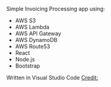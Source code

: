 Simple Invoicing Processing app using:

* AWS S3
* AWS Lambda
* AWS API Gateway
* AWS DynamoDB
* AWS Route53
* React
* Node.js
* Bootstrap

Written in Visual Studio Code
<a href="https://www.youtube.com/watch?v=Bro0uFVDrWY&ab_channel=CodeEngine " >Credit:</a>